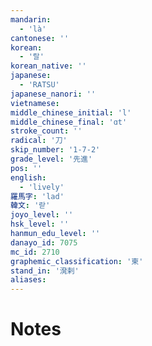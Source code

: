 ```yaml
---
mandarin:
  - 'là'
cantonese: ''
korean:
  - '랄'
korean_native: ''
japanese:
  - 'RATSU'
japanese_nanori: ''
vietnamese:
middle_chinese_initial: 'l'
middle_chinese_final: 'ɑt'
stroke_count: ''
radical: '刀'
skip_number: '1-7-2'
grade_level: '先進'
pos: ''
english:
  - 'lively'
羅馬字: 'lad'
韓文: '랃'
joyo_level: ''
hsk_level: ''
hanmun_edu_level: ''
danayo_id: 7075
mc_id: 2710
graphemic_classification: '柬'
stand_in: '溌剌'
aliases:
---
```


# Notes
